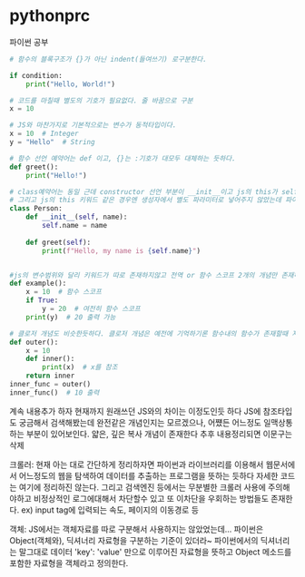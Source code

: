 # pythonprc
파이썬 공부
```python
# 함수의 블록구조가 {}가 아닌 indent(들여쓰기) 로구분한다.

if condition:
    print("Hello, World!")

# 코드를 마칠때 별도의 기호가 필요없다. 줄 바꿈으로 구분
x = 10

# JS와 마찬가지로 기본적으로는 변수가 동적타입이다.
x = 10  # Integer
y = "Hello"  # String

# 함수 선언 예약어는 def 이고, {}는 :기호가 대모두 대체하는 듯하다.
def greet():
    print("Hello!")

# class예약어는 동일 근데 constructor 선언 부분이 __init__이고 js의 this가 self 로 대체되는듯?
# 그리고 js의 this 키워드 같은 경우엔 생성자에서 별도 파라미터로 넣어주지 않았는데 파이썬에서는 명시적으로 첫번째 매개변수로 할당해줘야한다.
class Person:
    def __init__(self, name):
        self.name = name
    
    def greet(self):
        print(f"Hello, my name is {self.name}")


#js의 변수범위와 달리 키워드가 따로 존재하지않고 전역 or 함수 스코프 2개의 개념만 존재하는듯 하다.
def example():
    x = 10  # 함수 스코프
    if True:
        y = 20  # 여전히 함수 스코프
    print(y)  # 20 출력 가능

# 클로저 개념도 비슷한듯하다. 클로저 개념은 예전에 기억하기론 함수내의 함수가 존재할때 자신이 정의된 위치를 기억하고 자신의 상위함수 변수에 접근할수 있는개념으로 기억하는데 다시 리마인드 할 필요가 있을듯?
def outer():
    x = 10
    def inner():
        print(x)  # x를 참조
    return inner
inner_func = outer()
inner_func()  # 10 출력
```

계속 내용추가 하자 현재까지 원래쓰던 JS와의 차이는 이정도인듯 하다 JS에 참조타입도 궁금해서 검색해봤는데 완전같은 개념인지는 모르겠으나, 어쩄든 어느정도 일맥상통하는 부분이 있어보인다. 얇은, 깊은 복사 개념이 존재한다 추후 내용정리되면 이문구는 삭제

크롤러: 현재 아는 대로 간단하게 정리하자면 파이썬과 라이브러리를 이용해서 웹문서에서 어느정도의 웹을 탐색하여 데이터를 추출하는 프로그램을 뜻하는 듯하다 자세한 코드는 여기에 정리하진 않는다.
그리고 검색엔진 등에서는 무분별한 크롤러 사용에 주의해야하고 비정상적인 로그에대해서 차단할수 있고 또 이차단을 우회하는 방법들도 존재한다. ex) input tag에 입력되는 속도, 페이지의 이동경로 등

객체: JS에서는 객체자료를 따로 구분해서 사용하지는 않았었는데... 파이썬은 Object(객체와), 딕셔너리 자료형을 구분하는 기준이 있더라~ 파이썬에서의 딕셔너리는 말그대로 데이터 'key': 'value' 만으로 이루어진 자료형을 뜻하고 Object 메소드를 포함한 자료형을 객체라고 정의한다.

